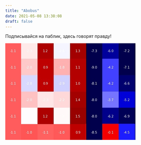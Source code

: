 ```yaml
---
title: "Abobus"
date: 2021-05-08 13:38:08
draft: false
---
```


Подписывайся на паблик, здесь говорят правду!

![](/img/vk/8i4G197fJ_8.jpg)
